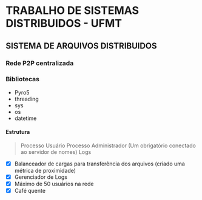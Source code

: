# TRABALHO DE SISTEMAS DISTRIBUIDOS - UFMT


## SISTEMA DE ARQUIVOS DISTRIBUIDOS
### Rede P2P centralizada
### Bibliotecas

- Pyro5
- threading
- sys
- os
- datetime

#### Estrutura
> Processo Usuário
> Processo Administrador (Um obrigatório conectado ao servidor de nomes)
> Logs

- [x] Balanceador de cargas para transferência dos arquivos (criado uma métrica de proximidade)
- [x] Gerenciador de Logs
- [x] Máximo de 50 usuários na rede
- [x] Café quente
